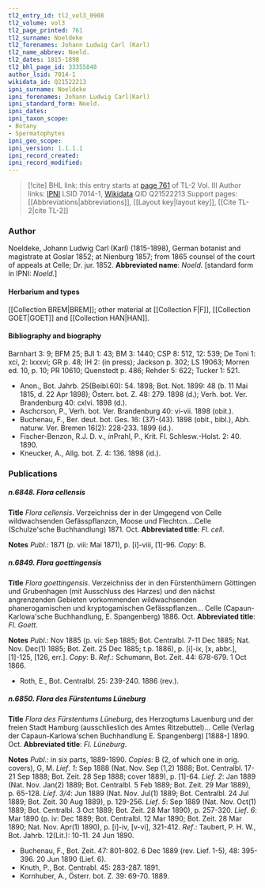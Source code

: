 ```yaml
---
tl2_entry_id: tl2_vol3_0908
tl2_volume: vol3
tl2_page_printed: 761
tl2_surname: Noeldeke
tl2_forenames: Johann Ludwig Carl (Karl)
tl2_name_abbrev: Noeld.
tl2_dates: 1815-1898
tl2_bhl_page_id: 33355848
author_lsid: 7014-1
wikidata_id: Q21522213
ipni_surname: Noeldeke
ipni_forenames: Johann Ludwig Carl(Karl)
ipni_standard_form: Noeld.
ipni_dates: 
ipni_taxon_scope: 
- Botany
- Spermatophytes
ipni_geo_scope: 
ipni_version: 1.1.1.1
ipni_record_created: 
ipni_record_modified:
---
```


> [!cite] BHL link: this entry starts at [page 761](https://www.biodiversitylibrary.org/page/33355848) of TL-2 Vol. III
> Author links: [IPNI](https://www.ipni.org/a/7014-1) LSID 7014-1, [Wikidata](https://www.wikidata.org/wiki/Q21522213) QID Q21522213
> Support pages: [[Abbreviations|abbreviations]], [[Layout key|layout key]], [[Cite TL-2|cite TL-2]]

### Author

Noeldeke, Johann Ludwig Carl (Karl) (1815-1898), German botanist and magistrate at Goslar 1852; at Nienburg 1857; from 1865 counsel of the court of appeals at Celle; Dr. jur. 1852. 
**Abbreviated name**: *Noeld.* \[standard form in IPNI: *Noeld.*\]

#### Herbarium and types

[[Collection BREM|BREM]]; other material at [[Collection F|F]], [[Collection GOET|GOET]] and [[Collection HAN|HAN]].

#### Bibliography and biography

Barnhart 3: 9; BFM 25; BJI 1: 43; BM 3: 1440; CSP 8: 512, 12: 539; De Toni 1: xci, 2: lxxxvi; GR p. 48; IH 2: (in press); Jackson p. 302; LS 19063; Morren ed. 10, p. 10; PR 10610; Quenstedt p. 486; Rehder 5: 622; Tucker 1: 521.
- Anon., Bot. Jahrb. 25(Beibl.60): 54. 1898; Bot. Not. 1899: 48 (b. 11 Mai 1815, d. 22 Apr 1898); Österr. bot. Z. 48: 279. 1898 (d.); Verh. bot. Ver. Brandenburg 40: cxlvi. 1898 (d.).
- Aschcrson, P., Verh. bot. Ver. Brandenburg 40: vi-vii. 1898 (obit.).
- Buchenau, F., Ber. deut. bot. Ges. 16: (37)-(43). 1898 (obit., bibl.), Abh. naturw. Ver. Bremen 16(2): 228-233. 1899 (id.).
- Fischer-Benzon, R.J. D. v., *in*Prahl, P., Krit. Fl. Schlesw.-Holst. 2: 40. 1890.
- Kneucker, A., Allg. bot. Z. 4: 136. 1898 (id.).

### Publications

##### n.6848. Flora cellensis

**Title**
*Flora cellensis*. Verzeichniss der in der Umgegend von Celle wildwachsenden Gefässpflanzcn, Moose und Flechtcn....Celle (Schulze'sche Buchhandlung) 1871. Oct.
**Abbreviated title**: *Fl. cell*.

**Notes**
*Publ*.: 1871 (p. viii: Mai 1871), p. \[i\]-viii, \[1\]-96. *Copy*: B.

##### n.6849. Flora goettingensis

**Title**
*Flora goettingensis*. Verzeichniss der in den Fürstenthümern Göttingen und Grubenhagen (mit Ausschluss des Harzes) und den nächst angrenzenden Gebieten vorkommenden wildwachsenden phanerogamischen und kryptogamischen Gefässpflanzen... Celle (Capaun-Karlowa'sche Buchhandlung, E. Spangenberg) 1886. Oct.
**Abbreviated title**: *Fl. Goett.*

**Notes**
*Publ*.: Nov 1885 (p. vii: Sep 1885; Bot. Centralbl. 7-11 Dec 1885; Nat. Nov. Dec(1) 1885; Bot. Zeit. 25 Dec 1885; t.p. 1886), p. \[i\]-ix, \[x, abbr.\], \[1\]-125, \[126, err.\]. *Copy*: B.
*Ref*.: Schumann, Bot. Zeit. 44: 678-679. 1 Oct 1866.
- Roth, E., Bot. Centralbl. 25: 239-240. 1886 (rev.).

##### n.6850. Flora des Fürstentums Lüneburg

**Title**
*Flora des Fürstentums Lüneburg*, des Herzogtums Lauenburg und der freien Stadt Hamburg (ausschlieslich des Amtes Ritzebuttel)... Celle (Verlag der Capaun-Karlowa'schen Buchhandlung E. Spangenberg) \[1888-\] 1890. Oct.
**Abbreviated title**: *Fl. Lüneburg*.

**Notes**
*Publ*.: in six parts, 1889-1890. *Copies*: B (2, of which one in orig. covers), G, M.
*Lief*. *1*: Sep 1888 (Nat. Nov. Sep (1,2) 1888; Bot. Centralbl. 17-21 Sep 1888; Bot. Zeit. 28 Sep 1888; cover 1889), p. \[1\]-64.
*Lief*. *2*: Jan 1889 (Nat. Nov. Jan(2) 1889; Bot. Centralbl. 5 Feb 1889; Bot. Zeit. 29 Mar 1889), p. 65-128.
*Lief*. *3/4*: Jun 1889 (Nat. Nov. Jul(1) 1889; Bot. Centralbl. 24 Jul 1889; Bot. Zeit. 30 Aug 1889), p. 129-256.
*Lief*. *5*: Sep 1889 (Nat. Nov. Oct(1) 1889; Bot. Centralbl. 3 Oct 1889; Bot. Zeit. 28 Mar 1890), p. 257-320.
*Lief*. *6*: Mar 1890 (p. iv: Dec 1889; Bot. Centralbl. 12 Mar 1890; Bot. Zeit. 28 Mar 1890; Nat. Nov. Apr(1) 1890), p. \[i\]-iv, \[v-vi\], 321-412.
*Ref*.: Taubert, P. H. W., Bot. Jahrb. 12(Lit.): 10-11. 24 Jun 1890.
- Buchenau, F., Bot. Zeit. 47: 801-802. 6 Dec 1889 (rev. Lief. 1-5), 48: 395-396. 20 Jun 1890 (Lief. 6).
- Knuth, P., Bot. Centrabl. 45: 283-287. 1891.
- Kornhuber, A., Österr. bot. Z. 39: 69-70. 1889.

